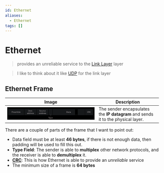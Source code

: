 ```yaml
---
id: Ethernet
aliases:
  - Ethernet
tags: []
---
```


# Ethernet
> provides an unreliable service to the [Link Layer](notes/Link%20Layer.md) layer  

> I like to think about it like [UDP](notes/UDP.md) for the link layer

## Ethernet Frame
| Image | Description |
| -------------- | --------------- |
| ![img](../Images/f9.png) | The sender encapsulates the **IP datagram** and sends it to the physical layer. |

There are a couple of parts of the frame that I want to point out:
- Data field must be at least **46 bytes**, if there is not enough data, then padding will be used to fill this out.  
- **Type Field**: The sender is able to **multiplex** other network protocols, and the receiver is able to **demultiplex** it. 
- **[CRC](notes/CRC.md)**: This is how Ethernet is able to provide an *unreliable* service
- The minimum size of a frame is **64 bytes** 

